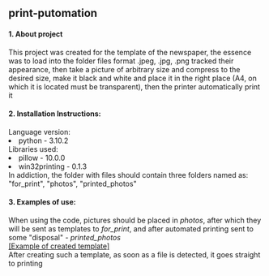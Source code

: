 <h2>print-putomation</h2>
<h4>1. About project</h4>
This project was created for the template of the newspaper, the essence was to load into the folder files format .jpeg, .jpg, .png tracked their appearance, then take a picture of arbitrary size and compress to the desired size, make it black and white and place it in the right place (A4, on which it is located must be transparent), then the printer automatically print it
<h4>2. Installation Instructions:</h4>
Language version:
<el>
  <li>python - 3.10.2</li>
</el>
Libraries used:
<el>
  <li>pillow - 10.0.0</li>
  <li>win32printing - 0.1.3</li>
</el>
In addiction, the folder with files should contain three folders named as:
<br>"for_print", "photos", "printed_photos"
<h4>3. Examples of use:</h4> 
When using the code, pictures should be placed in <i>photos</i>, after which they will be sent as templates to <i>for_print</i>, and after automated printing sent to some "disposal" - <i>printed_photos</i>
<br>
<a href=https://github.com/Matterlinkk/print-putomation/assets/122081802/4660d7c4-0c36-4d27-a0d7-93e252e19fae>[Example of created template]</a>
<br> After creating such a template, as soon as a file is detected, it goes straight to printing

